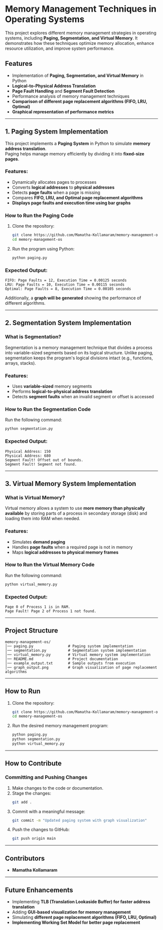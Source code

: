# Memory Management Techniques in Operating Systems  

This project explores different memory management strategies in operating systems, including **Paging, Segmentation, and Virtual Memory**. It demonstrates how these techniques optimize memory allocation, enhance resource utilization, and improve system performance.

## Features  
- Implementation of **Paging, Segmentation, and Virtual Memory** in Python  
- **Logical-to-Physical Address Translation**  
- **Page Fault Handling** and **Segment Fault Detection**  
- Performance analysis of memory management techniques  
- **Comparison of different page replacement algorithms (FIFO, LRU, Optimal)**  
- **Graphical representation of performance metrics**  

---

## **1. Paging System Implementation**  

This project implements a **Paging System** in Python to simulate **memory address translation**.  
Paging helps manage memory efficiently by dividing it into **fixed-size pages**.

### **Features:**
- Dynamically allocates pages to processes  
- Converts **logical addresses** to **physical addresses**  
- Detects **page faults** when a page is missing  
- Compares **FIFO, LRU, and Optimal page replacement algorithms**  
- **Displays page faults and execution time using bar graphs**  

### **How to Run the Paging Code**  

1. Clone the repository:  
   ```sh
   git clone https://github.com/Mamatha-Kollamaram/memory-management-os.git  
   cd memory-management-os  
   ```
2. Run the program using Python:
   ```sh
   python paging.py
   ```

### **Expected Output:**
```
FIFO: Page Faults = 12, Execution Time = 0.00125 seconds
LRU: Page Faults = 10, Execution Time = 0.00115 seconds
Optimal: Page Faults = 8, Execution Time = 0.00105 seconds
```

Additionally, a **graph will be generated** showing the performance of different algorithms.

---

## **2. Segmentation System Implementation**  

### **What is Segmentation?**  
Segmentation is a memory management technique that divides a process into variable-sized segments based on its logical structure. Unlike paging, segmentation keeps the program's logical divisions intact (e.g., functions, arrays, stacks).

### **Features:**
- Uses **variable-sized** memory segments  
- Performs **logical-to-physical address translation**  
- Detects **segment faults** when an invalid segment or offset is accessed  

### **How to Run the Segmentation Code**  

Run the following command:
```sh
python segmentation.py
```

### **Expected Output:**
```
Physical Address: 150  
Physical Address: 680  
Segment Fault! Offset out of bounds.  
Segment Fault! Segment not found.  
```

---

## **3. Virtual Memory System Implementation**  

### **What is Virtual Memory?**  
Virtual memory allows a system to use **more memory than physically available** by storing parts of a process in secondary storage (disk) and loading them into RAM when needed.

### **Features:**
- Simulates **demand paging**  
- Handles **page faults** when a required page is not in memory  
- Maps **logical addresses to physical memory frames**  

### **How to Run the Virtual Memory Code**  

Run the following command:
```sh
python virtual_memory.py
```

### **Expected Output:**
```
Page 0 of Process 1 is in RAM.  
Page Fault! Page 2 of Process 1 not found.  
```

---

## **Project Structure**  

```
memory-management-os/  
│── paging.py                # Paging system implementation  
│── segmentation.py          # Segmentation system implementation  
│── virtual_memory.py        # Virtual memory system implementation  
│── README.md                # Project documentation  
│── example_output.txt       # Sample outputs from execution  
│── graph_output.png         # Graph visualization of page replacement algorithms  
```

---

## **How to Run**  

1. Clone the repository:  
   ```sh
   git clone https://github.com/Mamatha-Kollamaram/memory-management-os.git  
   cd memory-management-os  
   ```
2. Run the desired memory management program:  
   ```sh
   python paging.py  
   python segmentation.py  
   python virtual_memory.py  
   ```

---

## **How to Contribute**  

### **Committing and Pushing Changes**  

1. Make changes to the code or documentation.
2. Stage the changes:
   ```sh
   git add .
   ```
3. Commit with a meaningful message:
   ```sh
   git commit -m "Updated paging system with graph visualization"
   ```
4. Push the changes to GitHub:
   ```sh
   git push origin main
   ```

---

## **Contributors**  
- **Mamatha Kollamaram**  

---

## **Future Enhancements**  
- Implementing **TLB (Translation Lookaside Buffer) for faster address translation**  
- Adding **GUI-based visualization for memory management**  
- Simulating **different page replacement algorithms (FIFO, LRU, Optimal)**  
- **Implementing Working Set Model for better page replacement**  
